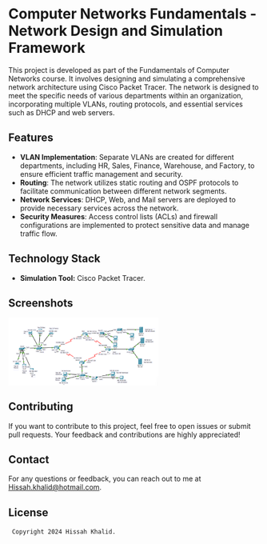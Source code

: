 # Computer Networks Fundamentals - Network Design and Simulation Framework

This project is developed as part of the Fundamentals of Computer Networks course. It involves designing and simulating a comprehensive network architecture using Cisco Packet Tracer. The network is designed to meet the specific needs of various departments within an organization, incorporating multiple VLANs, routing protocols, and essential services such as DHCP and web servers.

## Features

- **VLAN Implementation**: Separate VLANs are created for different departments, including HR, Sales, Finance, Warehouse, and Factory, to ensure efficient traffic management and security.
- **Routing**: The network utilizes static routing and OSPF protocols to facilitate communication between different network segments.
- **Network Services**: DHCP, Web, and Mail servers are deployed to provide necessary services across the network.
- **Security Measures**: Access control lists (ACLs) and firewall configurations are implemented to protect sensitive data and manage traffic flow.

## Technology Stack
- **Simulation Tool:** Cisco Packet Tracer.

## Screenshots

<div style="display: flex; gap: 10px;">
  <img src="output/1" alt="Screenshot 1" width="300"/>
</div>

## Contributing
If you want to contribute to this project, feel free to open issues or submit pull requests. Your feedback and contributions are highly appreciated!

## Contact
For any questions or feedback, you can reach out to me at [Hissah.khalid@hotmail.com](mailto:Hissah.khalid@hotmail.com). 

## License
 ```bash
  Copyright 2024 Hissah Khalid.
